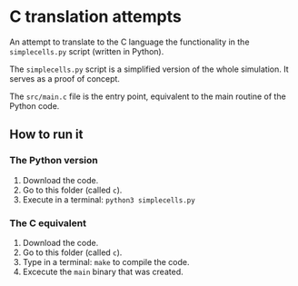 # C translation attempts

An attempt to translate to the C language the functionality in the `simplecells.py` script (written in Python).

The `simplecells.py` script is a simplified version of the whole simulation. It serves as a proof of concept. 

The `src/main.c` file is the entry point, equivalent to the main routine of the Python code.

## How to run it

### The Python version

 1. Download the code. 
 2. Go to this folder (called `c`). 
 3. Execute in a terminal: `python3 simplecells.py`

### The C equivalent

 1. Download the code. 
 2. Go to this folder (called `c`). 
 3. Type in a terminal: `make` to compile the code.
 4. Excecute the `main` binary that was created.
    

